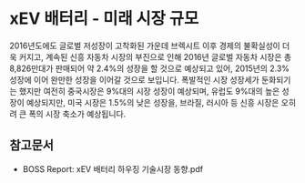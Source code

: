 # xEV 배터리 - 미래 시장 규모

2016년도에도 글로벌 저성장이 고착화된 가운데 브렉시트 이후 경제의 불확실성이 더욱 커지고, 계속된 신흥 자동차 시장의 부진으로 인해 2016년 글로벌 자동차 시장은 총 8,826만대가 판매되어 약 2.4%의 성장을 할 것으로 예상되고 있어, 2015년의 2.3% 성장에 이어 완만한 성장을 이어갈 것으로 보입니다. 폭발적인 시장 성장세가 둔화되기는 했지만 여전히 중국시장은 9%대의 시장 성장이 예상되며, 유럽도 9%대의 높은 성장이 예상되지만, 미국 시장은 1.5%의 낮은 성장을, 브라질, 러시아 등 신흥 시장은 오히려 큰 폭의 시장 축소가 예상됩니다.


## 참고문서
- BOSS Report: xEV 배터리 하우징 기술시장 동향.pdf
